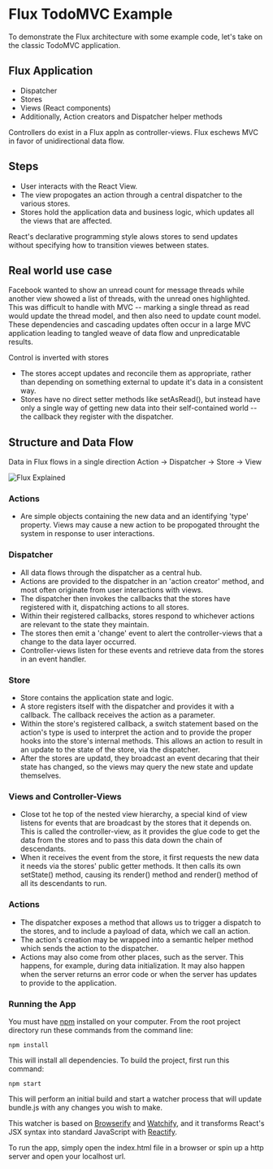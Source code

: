 # Flux TodoMVC Example
To demonstrate the Flux architecture with some example code, let's take on the classic TodoMVC application. 

## Flux Application
* Dispatcher
* Stores
* Views (React components)
* Additionally, Action creators and Dispatcher helper methods

Controllers do exist in a Flux appln as controller-views.
Flux eschews MVC in favor of unidirectional data flow.

## Steps
* User interacts with the React View.
* The view propogates an action through a central dispatcher to the various stores.
* Stores hold the application data and business logic, which updates all the views that are affected.

React's declarative programming style alows stores to send updates without specifying how to transition viewes between states.

## Real world use case
Facebook wanted to show an unread count for message threads while another view showed a list of threads, with the unread ones highlighted. This was difficult to handle with MVC -- marking a single thread as read would update the thread model, and then also need to update count model. These dependencies and cascading updates often occur in a large MVC application leading to tangled weave of data flow and unpredicatable results.

Control is inverted with stores
* The stores accept updates and reconcile them as appropriate, rather than depending on something external to update it's data in a consistent way.
* Stores have no direct setter methods like setAsRead(), but instead have only a single way of getting new data into their self-contained world -- the callback they register with the dispatcher.

## Structure and Data Flow

Data in Flux flows in a single direction
Action -> Dispatcher -> Store -> View

![Flux Explained](https://cdn.rawgit.com/vasanthk/Flux-TodoMVC-Example/master/Flux-Explained.png)

### Actions 
* Are simple objects containing the new data and an identifying 'type' property. Views may cause a new action to be propogated throught the system in response to user interactions.

### Dispatcher
* All data flows through the dispatcher as a central hub. 
* Actions are provided to the dispatcher in an 'action creator' method, and most often originate from user interactions with views. 
* The dispatcher then invokes the callbacks that the stores have registered with it, dispatching actions to all stores. 
* Within their registered callbacks, stores respond to whichever actions are relevant to the state they maintain. 
* The stores then emit a 'change' event to alert the controller-views that a change to the data layer occurred. 
* Controller-views listen for these events and retrieve data from the stores in an event handler.

### Store
* Store contains the application state and logic.
* A store registers itself with the dispatcher and provides it with a callback. The callback receives the action as a parameter. 
* Within the store's registered callback, a switch statement based on the action's type is used to interpret the action and to provide the proper hooks into the store's internal methods. This allows an action to result in an update to the state of the store, via the dispatcher.
* After the stores are updatd, they broadcast an event decaring that their state has changed, so the views may query the new state and update themselves.

### Views and Controller-Views
* Close tot he top of the nested view hierarchy, a special kind of view listens for events that are broadcast by the stores that it depends on. This is called the controller-view, as it provides the glue code to get the data from the stores and to pass this data down the chain of descendants.
* When it receives the event from the store, it first requests the new data it needs via the stores' public getter methods. It then calls its own setState() method, causing its render() method and render() method of all its descendants to run.

### Actions
* The dispatcher exposes a method that allows us to trigger a dispatch to the stores, and to include a payload of data, which we call an action. 
* The action's creation may be wrapped into a semantic helper method which sends the action to the dispatcher.
* Actions may also come from other places, such as the server. This happens, for example, during data initialization. It may also happen when the server returns an error code or when the server has updates to provide to the application.

### Running the App

You must have [npm](https://www.npmjs.org/) installed on your computer.
From the root project directory run these commands from the command line:

    npm install

This will install all dependencies.
To build the project, first run this command:

    npm start

This will perform an initial build and start a watcher process that will update bundle.js with any changes you wish to make. 

This watcher is based on [Browserify](http://browserify.org/) and [Watchify](https://github.com/substack/watchify), and it transforms React's JSX syntax into standard JavaScript with [Reactify](https://github.com/andreypopp/reactify).

To run the app, simply open the index.html file in a browser or spin up a http server and open your localhost url.